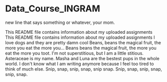 # Data_Course_INGRAM

new line that says something or whatever, your mom.

This README file contains information about my uploaded assignments
This README file contains information about my uploaded assignments
I love dogs and they are pretty damn cool
Beans, beans the magical fruit, the more you eat the more you...
Beans beans the magical fruit, the more you eat the more you toot.
I'm not superstitious, but I am a little stitious.
Asteraceae is my name.
Masha and Luna are the bestest pups in the whole world. I don't know what I am writing anymore because I feel too tired to think of much else.
Snip, snap, snip, snap, snip snap.
Snip, snap, snip, snap, snip, snap.
